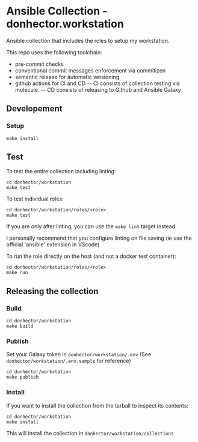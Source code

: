 # Ansible Collection - donhector.workstation

Ansible collection that includes the roles to setup my workstation.

This repo uses the following toolchain:

- pre-commit checks
- conventional commit messages enforcement via commitizen
- semantic release for automatic versioning
- github actions for CI and CD
  -- CI consists of collection testing via molecule.
  -- CD consists of releasing to Github and Ansible Galaxy

## Developement

### Setup

```shell
make install
```

## Test

To test the entire collection including linting:

```shell
cd donhector/workstation
make test
```

To test individual roles:

```shell
cd donhector/workstation/roles/<role>
make test
```

If you are only after linting, you can use the `make lint` target instead.

I personally recommend that you configure linting on file saving (ie use the official 'ansible' extension in VScode)

To run the role directly on the host (and not a docker test container):

```shell
cd donhector/workstation/roles/<role>
make run
```

## Releasing the collection

### Build

```shell
cd donhector/workstation
make build
```

### Publish

Set your Galaxy token in `donhector/workstation/.env` (See `donhector/workstation/.env.sample` for reference)

```shell
cd donhector/workstation
make publish
```

### Install

If you want to install the collection from the tarball to inspect its contents:

```shell
cd donhector/workstation
make install
```

This will install the collection in `donhector/workstation/collections`
